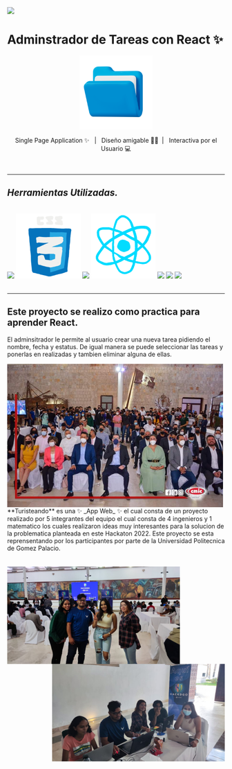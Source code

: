 <img  src="https://blog.desafiolatam.com/wp-content/uploads/2019/04/react-galaxia.png" hight="100" />

# Adminstrador de Tareas con React ✨

<div align='center' >
<img  src="https://github.com/VictorManuelSalas/Administrador-de-Tareas/blob/main/img/Document.png" width="170" />
</div>

<p align='center'>Single Page Application ✨ &nbsp;&nbsp;|&nbsp;&nbsp; Diseño amigable ✍🏼&nbsp;&nbsp;|&nbsp;&nbsp; Interactiva por el Usuario 💻</p>
<br>

---


## ***Herramientas Utilizadas.***
<br>
<div>

<img  src="https://media3.giphy.com/media/XAxylRMCdpbEWUAvr8/giphy.gif?cid=6c09b952phtpxuk4fvu40wvpiv9c9ar18pvmx2tusrz1s1dw&rid=giphy.gif&ct=s" width="150" />
<img  src="https://raw.githubusercontent.com/Zenfection/Image/master/2021/06/08-15-57-53-68747470733a2f2f6d65646961302e67697068792e636f6d2f6d656469612f667345615a6c644e43384131504a336d77702f736f757263652e676966.gif" width="150" />
<img  src="https://www.disenowebwordpress.com/wp-content/uploads/2018/08/animationJS.gif" width="150" />
<img  src="https://raw.githubusercontent.com/StewartGF/StewartGF/master/images/react.gif" width="150" />
<img  src="https://onepatch.com/wp-content/uploads/2020/03/NODEJS_CIRCLE.gif" width="150" />
<img  src="https://media.giphy.com/media/Sr8xDpMwVKOHUWDVRD/giphy.gif" width="150" />
<img  src="https://i.pinimg.com/originals/7d/06/89/7d068990a6d0fa0b99d8ca96afde86dc.gif" width="150" />

  </div>

<br>


---

## Este proyecto se realizo como practica para aprender React.
<p> El adminsitrador le permite al usuario crear una nueva tarea pidiendo el nombre, fecha y estatus. 
De igual manera se puede seleccionar las tareas y ponerlas en realizadas y tambien eliminar alguna de ellas.</p>

<img align='center' src="https://github.com/AmySRGreen/Hack2022/blob/demo/picture/todos.jpeg" width="500" hight="100" />
<br>
**Turisteando** es una ✨ _App Web_ ✨ el cual consta  de un proyecto realizado por 5 integrantes del equipo el cual consta de 4 ingenieros y 1 matematico los cuales realizaron ideas muy interesantes para la solucion de la problematica planteada en este Hackaton 2022. Este proyecto se esta reprensentando por los participantes por parte de la Universidad Politecnica de Gomez Palacio.
<br>
<br>
<br>
<div margin='10rem'>
<img align='left' src="https://github.com/AmySRGreen/Hack2022/blob/demo/picture/integrantes.jpeg"  width="400" />
<img align='right' src="https://github.com/AmySRGreen/Hack2022/blob/demo/picture/integrantes%20(2).jpeg" width="400" /> 
</div>
<br>

